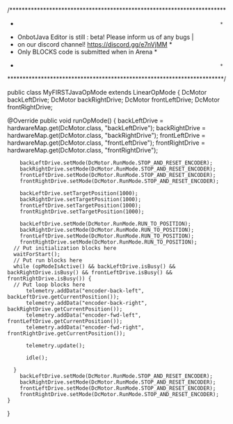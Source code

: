 
/***********************************************************************
*                                                                      *
* OnbotJava Editor is still : beta! Please inform us of any bugs       |
* on our discord channel! https://discord.gg/e7nVjMM                   *
* Only BLOCKS code is submitted when in Arena                          *
*                                                                      *
***********************************************************************/


public class MyFIRSTJavaOpMode extends LinearOpMode {
    DcMotor backLeftDrive;
    DcMotor backRightDrive;
    DcMotor frontLeftDrive;
    DcMotor frontRightDrive;
    

@Override
    public void runOpMode() {
      backLeftDrive = hardwareMap.get(DcMotor.class, "backLeftDrive");
      backRightDrive = hardwareMap.get(DcMotor.class, "backRightDrive");
      frontLeftDrive = hardwareMap.get(DcMotor.class, "frontLeftDrive");
      frontRightDrive = hardwareMap.get(DcMotor.class, "frontRightDrive");
      
        backLeftDrive.setMode(DcMotor.RunMode.STOP_AND_RESET_ENCODER);
        backRightDrive.setMode(DcMotor.RunMode.STOP_AND_RESET_ENCODER);
        frontLeftDrive.setMode(DcMotor.RunMode.STOP_AND_RESET_ENCODER);
        frontRightDrive.setMode(DcMotor.RunMode.STOP_AND_RESET_ENCODER);
    
        backLeftDrive.setTargetPosition(1000);
        backRightDrive.setTargetPosition(1000);
        frontLeftDrive.setTargetPosition(1000);
        frontRightDrive.setTargetPosition(1000);
        
        backLeftDrive.setMode(DcMotor.RunMode.RUN_TO_POSITION);
        backRightDrive.setMode(DcMotor.RunMode.RUN_TO_POSITION);
        frontLeftDrive.setMode(DcMotor.RunMode.RUN_TO_POSITION);
        frontRightDrive.setMode(DcMotor.RunMode.RUN_TO_POSITION);
      // Put initialization blocks here
      waitForStart();
      // Put run blocks here
      while (opModeIsActive() && backLeftDrive.isBusy() && backRightDrive.isBusy() && frontLeftDrive.isBusy() && frontRightDrive.isBusy()) {
      // Put loop blocks here
          telemetry.addData("encoder-back-left", backLeftDrive.getCurrentPosition());
          telemetry.addData("encoder-back-right", backRightDrive.getCurrentPosition());
          telemetry.addData("encoder-fwd-left", frontLeftDrive.getCurrentPosition());
          telemetry.addData("encoder-fwd-right", frontRightDrive.getCurrentPosition());
          
          telemetry.update();
          
          idle();

      }
        backLeftDrive.setMode(DcMotor.RunMode.STOP_AND_RESET_ENCODER);
        backRightDrive.setMode(DcMotor.RunMode.STOP_AND_RESET_ENCODER);
        frontLeftDrive.setMode(DcMotor.RunMode.STOP_AND_RESET_ENCODER);
        frontRightDrive.setMode(DcMotor.RunMode.STOP_AND_RESET_ENCODER);
    }
    
    
    
}
